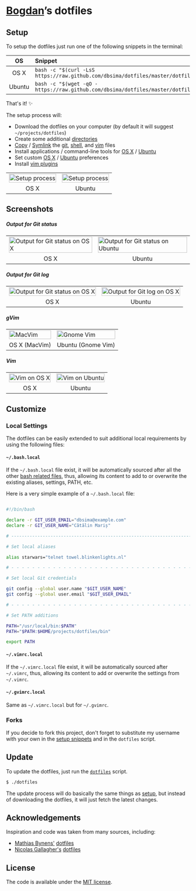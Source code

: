 # [Bogdan](https://github.com/dbsima)’s dotfiles

## Setup

To setup the dotfiles just run one of the following snippets in the terminal:

| OS | Snippet |
|:---:|:---|
| OS X | `bash -c "$(curl -LsS https://raw.github.com/dbsima/dotfiles/master/dotfiles)"` |
| Ubuntu | `bash -c "$(wget -qO - https://raw.github.com/dbsima/dotfiles/master/dotfiles)"` |

That's it! :sparkles:

The setup process will:

* Download the dotfiles on your computer (by default it will suggest
  `~/projects/dotfiles`)
* Create some additional [directories](os/create_directories.sh)
* [Copy](os/copy_files.sh) / [Symlink](os/create_symbolic_links.sh) the
  [git](git),
  [shell](shell), and
  [vim](vim) files
* Install applications / command-line tools for
  [OS X](os/os_x/install_applications.sh) /
  [Ubuntu](os/ubuntu/install_applications.sh)
* Set custom
  [OS X](os/os_x/set_preferences.sh) /
  [Ubuntu](os/ubuntu/set_preferences.sh) preferences
* Install [vim plugins](vim/vim/plugins)

<table>
    <tbody>
        <tr>
            <td>
                <img src="https://cloud.githubusercontent.com/assets/1223565/6079359/df4df582-ae0c-11e4-8643-db7c251284d6.gif" alt="Setup process" width="100%">
            </td>
            <td>
                <img src="https://cloud.githubusercontent.com/assets/1223565/6066251/68211e00-ad74-11e4-88e0-62048ff12fad.gif" alt="Setup process" width="100%">
            </td>
        </tr>
        <tr>
            <td align="center">OS X</td>
            <td align="center">Ubuntu</td>
        </tr>
    </tbody>
</table>


## Screenshots


##### Output for Git status

<table>
    <tbody>
        <tr>
            <td>
                <img src="https://cloud.githubusercontent.com/assets/1223565/6263679/82b79a6e-b823-11e4-8211-9e55e971ca4d.png" alt="Output for Git status on OS X" width="100%">
            </td>
            <td>
                <img src="https://cloud.githubusercontent.com/assets/1223565/6263677/82b4d432-b823-11e4-9832-69a27da75dda.png" alt="Output for Git status on Ubuntu" width="100%">
            </td>
        </tr>
        <tr>
            <td align="center">OS X</td>
            <td align="center">Ubuntu</td>
        </tr>
    </tbody>
</table>


##### Output for Git log

  <table>
    <tbody>
        <tr>
            <td>
                <img src="https://cloud.githubusercontent.com/assets/1223565/6263680/82b7ecd0-b823-11e4-80cb-c0b59879a809.png" alt="Output for Git status on OS X" width="100%">
            </td>
            <td>
                <img src="https://cloud.githubusercontent.com/assets/1223565/6263681/82ba0d80-b823-11e4-9cc0-e722fe340fb4.png" alt="Output for Git log on OS X" width="100%">
            </td>
        </tr>
        <tr>
            <td align="center">OS X</td>
            <td align="center">Ubuntu</td>
        </tr>
    </tbody>
</table>


##### gVim

  <table>
    <tbody>
        <tr>
            <td>
                <img src="https://cloud.githubusercontent.com/assets/1223565/6263678/82b76a26-b823-11e4-866b-f7c3605d6225.png" alt="MacVim" width="100%">
            </td>
            <td>
                <img src="https://cloud.githubusercontent.com/assets/1223565/6263675/828dc78e-b823-11e4-86b1-d5116a8868c2.png" alt="Gnome Vim" width="100%">
            </td>
        </tr>
        <tr>
            <td align="center">OS X (MacVim)</td>
            <td align="center">Ubuntu (Gnome Vim)</td>
        </tr>
    </tbody>
</table>


##### Vim

<table>
    <tbody>
        <tr>
            <td>
                <img src="https://cloud.githubusercontent.com/assets/1223565/6263682/82ce0128-b823-11e4-95f4-5b78d5e13ffb.png" alt="Vim on OS X" width="100%">
            </td>
            <td>
                <img src="https://cloud.githubusercontent.com/assets/1223565/6263676/82b4346e-b823-11e4-867b-260be48c5771.png" alt="Vim on Ubuntu" width="100%">
            </td>
        </tr>
        <tr>
            <td align="center">OS X</td>
            <td align="center">Ubuntu</td>
        </tr>
    </tbody>
</table>


## Customize

### Local Settings

The dotfiles can be easily extended to suit additional local
requirements by using the following files:

#### `~/.bash.local`

If the `~/.bash.local` file exist, it will be automatically sourced
after all the other [bash related
files](https://github.com/dbsima/dotfiles/tree/master/shell), thus,
allowing its content to add to or overwrite the existing aliases,
settings, PATH, etc.

Here is a very simple example of a `~/.bash.local` file:

```bash

#!/bin/bash

declare -r GIT_USER_EMAIL="dbsima@example.com"
declare -r GIT_USER_NAME="Cătălin Mariș"

# ----------------------------------------------------------------------

# Set local aliases

alias starwars="telnet towel.blinkenlights.nl"

# - - - - - - - - - - - - - - - - - - - - - - - - - - - - - - - - - - -

# Set local Git credentials

git config --global user.name "$GIT_USER_NAME"
git config --global user.email "$GIT_USER_EMAIL"

# - - - - - - - - - - - - - - - - - - - - - - - - - - - - - - - - - - -

# Set PATH additions

PATH="/usr/local/bin:$PATH"
PATH="$PATH:$HOME/projects/dotfiles/bin"

export PATH
```

#### `~/.vimrc.local`

If the `~/.vimrc.local` file exist, it will be automatically sourced
after `~/.vimrc`, thus, allowing its content to add or overwrite the
settings from `~/.vimrc`.

#### `~/.gvimrc.local`

Same as `~/.vimrc.local` but for `~/.gvimrc`.

### Forks

If you decide to fork this project, don't forget to substitute my
username with your own in the [setup snippets](#setup) and in the
`dotfiles` script.


## Update

To update the dotfiles, just run the [`dotfiles`](dotfiles) script.

```bash
$ ./dotfiles
```

The update process will do basically the same things as [setup](#setup),
but instead of downloading the dotfiles, it will just fetch the
latest changes.


## Acknowledgements

Inspiration and code was taken from many sources, including:

* [Mathias Bynens'](https://github.com/mathiasbynens)
  [dotfiles](https://github.com/mathiasbynens/dotfiles)
* [Nicolas Gallagher's](https://github.com/necolas)
  [dotfiles](https://github.com/necolas/dotfiles)


## License

The code is available under the [MIT license](LICENSE.txt).
